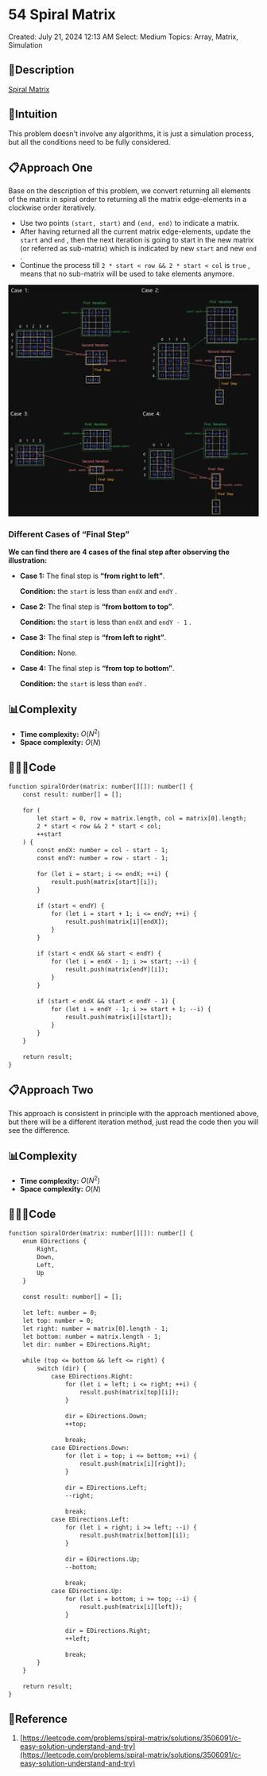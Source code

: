# 54 Spiral Matrix

Created: July 21, 2024 12:13 AM
Select: Medium
Topics: Array, Matrix, Simulation

## 📖Description

[Spiral Matrix](https://leetcode.com/problems/spiral-matrix/description/)

## 🤔Intuition

This problem doesn't involve any algorithms, it is just a simulation process, but all the conditions need to be fully considered.

## 📋Approach One

Base on the description of this problem, we convert returning all elements of the matrix in spiral order to returning all the matrix edge-elements in a clockwise order iteratively. 

- Use two points `(start, start)` and `(end, end)` to indicate a matrix.
- After having returned all the current matrix edge-elements, update the `start` and `end` , then the next iteration is going to start in the new matrix (or referred as sub-matrix) which is indicated by new `start` and new `end` .
- Continue the process till `2 * start < row && 2 * start < col` is `true` , means that no sub-matrix will be used to take elements anymore.

![SpiralMarix](./SpiralMarix.png)

### Different Cases of “Final Step”

**We can find there are 4 cases of the final step after observing the illustration:**

- **Case 1:** The final step is **“from right to left”**.
    
    **Condition:** the `start` is less than `endX` and `endY` .
    
- **Case 2:** The final step is **“from bottom to top”**.
    
    **Condition:** the `start` is less than `endX` and `endY - 1` .
    
- **Case 3:** The final step is **“from left to right”**.
    
    **Condition:** None.
    
- **Case 4:** The final step is **“from top to bottom”**.
    
    **Condition:** the `start` is less than  `endY` .
    

## 📊Complexity

- **Time complexity:** $O(N^2)$
- **Space complexity:** $O(N)$

## 🧑🏻‍💻Code

```tsx
function spiralOrder(matrix: number[][]): number[] {
    const result: number[] = [];

    for (
        let start = 0, row = matrix.length, col = matrix[0].length;
        2 * start < row && 2 * start < col;
        ++start
    ) {
        const endX: number = col - start - 1;
        const endY: number = row - start - 1;

        for (let i = start; i <= endX; ++i) {
            result.push(matrix[start][i]);
        }

        if (start < endY) {
            for (let i = start + 1; i <= endY; ++i) {
                result.push(matrix[i][endX]);
            }
        }

        if (start < endX && start < endY) {
            for (let i = endX - 1; i >= start; --i) {
                result.push(matrix[endY][i]);
            }
        }

        if (start < endX && start < endY - 1) {
            for (let i = endY - 1; i >= start + 1; --i) {
                result.push(matrix[i][start]);
            }
        }
    }

    return result;
}
```

## 📋Approach Two

This approach is consistent in principle with the approach mentioned above, but there will be a different iteration method, just read the code then you will see the difference.

## 📊Complexity

- **Time complexity:** $O(N^2)$
- **Space complexity:** $O(N)$

## 🧑🏻‍💻Code

```tsx
function spiralOrder(matrix: number[][]): number[] {
    enum EDirections {
        Right,
        Down,
        Left,
        Up
    }

    const result: number[] = [];

    let left: number = 0;
    let top: number = 0;
    let right: number = matrix[0].length - 1;
    let bottom: number = matrix.length - 1;
    let dir: number = EDirections.Right;

    while (top <= bottom && left <= right) {
        switch (dir) {
            case EDirections.Right:
                for (let i = left; i <= right; ++i) {
                    result.push(matrix[top][i]);
                }

                dir = EDirections.Down;
                ++top;

                break;
            case EDirections.Down:
                for (let i = top; i <= bottom; ++i) {
                    result.push(matrix[i][right]);
                }

                dir = EDirections.Left;
                --right;

                break;
            case EDirections.Left:
                for (let i = right; i >= left; --i) {
                    result.push(matrix[bottom][i]);
                }

                dir = EDirections.Up;
                --bottom;

                break;
            case EDirections.Up:
                for (let i = bottom; i >= top; --i) {
                    result.push(matrix[i][left]);
                }

                dir = EDirections.Right;
                ++left;

                break;
        }
    }

    return result;
}
```

## 🔖Reference

1. [https://leetcode.com/problems/spiral-matrix/solutions/3506091/c-easy-solution-understand-and-try](https://leetcode.com/problems/spiral-matrix/solutions/3506091/c-easy-solution-understand-and-try)